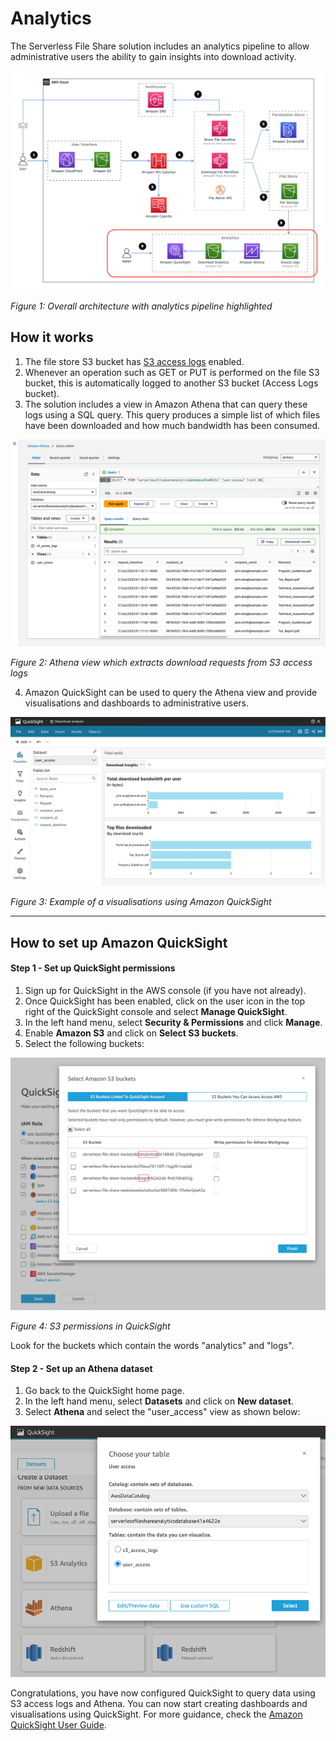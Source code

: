 # Analytics

The Serverless File Share solution includes an analytics pipeline to allow administrative users the ability to gain insights into download activity.

<img src="img/analytics_architecture.png" />

*Figure 1: Overall architecture with analytics pipeline highlighted*

## How it works

1. The file store S3 bucket has [S3 access logs](https://docs.aws.amazon.com/AmazonS3/latest/userguide/ServerLogs.html) enabled.
2. Whenever an operation such as GET or PUT is performed on the file S3 bucket, this is automatically logged to another S3 bucket (Access Logs bucket).
3. The solution includes a view in Amazon Athena that can query these logs using a SQL query. This query produces a simple list of which files have been downloaded and how much bandwidth has been consumed.

<img src="img/athena_view.png" />

*Figure 2: Athena view which extracts download requests from S3 access logs*

4. Amazon QuickSight can be used to query the Athena view and provide visualisations and dashboards to administrative users.

<img src="img/quicksight_visualisation.png" >

*Figure 3: Example of a visualisations using Amazon QuickSight*

---

## How to set up Amazon QuickSight

#### Step 1 - Set up QuickSight permissions 

1. Sign up for QuickSight in the AWS console (if you have not already).
2. Once QuickSight has been enabled, click on the user icon in the top right of the QuickSight console and select **Manage QuickSight**.
3. In the left hand menu, select **Security & Permissions** and click **Manage**.
4. Enable **Amazon S3** and click on **Select S3 buckets**.
5. Select the following buckets:

<img src="img/quicksight_permissions.png" />

*Figure 4: S3 permissions in QuickSight*

Look for the buckets which contain the words "analytics" and "logs".

#### Step 2 - Set up an Athena dataset

1. Go back to the QuickSight home page.
2. In the left hand menu, select **Datasets** and click on **New dataset**.
3. Select **Athena** and select the "user_access" view as shown below:

<img src="img/quicksight_dataset.png" />

Congratulations, you have now configured QuickSight to query data using S3 access logs and Athena. You can now start creating dashboards and visualisations using QuickSight. For more guidance, check the [Amazon QuickSight User Guide](https://docs.aws.amazon.com/quicksight/latest/user/welcome.html).